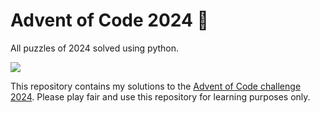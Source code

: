 # Advent of Code 2024 🎄
All puzzles of 2024 solved using python. 

<img src="https://repository-images.githubusercontent.com/112706767/160be980-3b1a-11eb-9dbe-439a40adfa99" />

This repository contains my solutions to the [Advent of Code challenge 2024](https://adventofcode.com/2024).
Please play fair and use this repository for learning purposes only.

